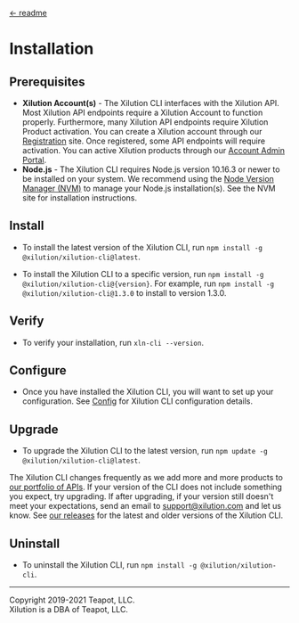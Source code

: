 [<- readme](../README.md)

# Installation

## Prerequisites

- **Xilution Account(s)** -
  The Xilution CLI interfaces with the Xilution API.
  Most Xilution API endpoints require a Xilution Account to function properly.
  Furthermore, many Xilution API endpoints require Xilution Product activation.
  You can create a Xilution account through our [Registration](https://prod.register.xilution.com) site.
  Once registered, some API endpoints will require activation.
  You can active Xilution products through our [Account Admin Portal](https://prod.portal.xilution.com).
- **Node.js** -
  The Xilution CLI requires Node.js version 10.16.3 or newer to be installed on your system.
  We recommend using the [Node Version Manager (NVM)](https://github.com/nvm-sh/nvm) to manage your Node.js installation(s).
  See the NVM site for installation instructions.

## Install

- To install the latest version of the Xilution CLI, run `npm install -g @xilution/xilution-cli@latest`.

- To install the Xilution CLI to a specific version, run `npm install -g @xilution/xilution-cli@{version}`.
  For example, run `npm install -g @xilution/xilution-cli@1.3.0` to install to version 1.3.0.

## Verify

- To verify your installation, run `xln-cli --version`.

## Configure

- Once you have installed the Xilution CLI, you will want to set up your configuration.
  See [Config](./config.md) for Xilution CLI configuration details.

## Upgrade

- To upgrade the Xilution CLI to the latest version, run `npm update -g @xilution/xilution-cli@latest`.

The Xilution CLI changes frequently as we add more and more products to [our portfolio of APIs](https://products.xilution.com).
If your version of the CLI does not include something you expect, try upgrading.
If after upgrading, if your version still doesn't meet your expectations, send an email to [support@xilution.com](mailto:support@xilution.com) and let us know.
See [our releases](https://github.com/xilution/xilution-cli/releases) for the latest and older versions of the Xilution CLI.

## Uninstall

- To uninstall the Xilution CLI, run `npm install -g @xilution/xilution-cli`.

---

Copyright 2019-2021 Teapot, LLC.  
Xilution is a DBA of Teapot, LLC.

